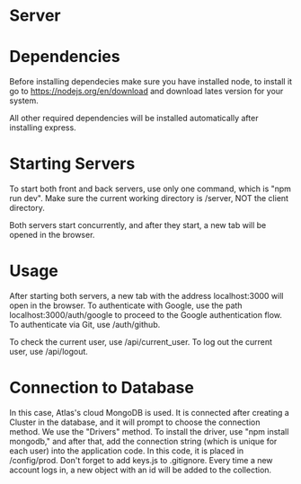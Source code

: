 # Server

# Dependencies


Before installing dependecies make sure you have installed node, to install it go to https://nodejs.org/en/download   and download lates version for your system.


All other required dependencies will be installed automatically after installing express.


# Starting Servers

To start both front and back servers, use only one command, which is "npm run dev". Make sure the current working directory is /server, NOT the client directory.

Both servers start concurrently, and after they start, a new tab will be opened in the browser.


# Usage

After starting both servers, a new tab with the address localhost:3000 will open in the browser. To authenticate with Google, use the path localhost:3000/auth/google to proceed to the Google authentication flow. To authenticate via Git, use /auth/github.

To check the current user, use /api/current_user. To log out the current user, use /api/logout.


# Connection to Database

In this case, Atlas's cloud MongoDB is used. It is connected after creating a Cluster in the database, and it will prompt to choose the connection method. We use the "Drivers" method. To install the driver, use "npm install mongodb," and after that, add the connection string (which is unique for each user) into the application code. In this code, it is placed in /config/prod. Don't forget to add keys.js to .gitignore. Every time a new account logs in, a new object with an id will be added to the collection.

